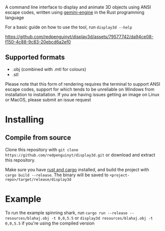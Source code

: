 A command line interface to display and animate 3D objects using ANSI escape codes, written using [gemini-engine](https://crates.io/crates/gemini-engine) in the Rust programming language

For a basic guide on how to use the tool, run `display3d --help`

https://github.com/redpenguinyt/display3d/assets/79577742/da94ce08-f150-4c88-9c83-20ebcd6a2ef0

## Supported formats
- .obj (combined with .mtl for colours)
- .stl

Please note that this form of rendering requires the terminal to support ANSI escape codes, support for which tends to be unreliable on Windows from installation to installation. If you are having issues getting an image on Linux or MacOS, please submit an issue request

# Installing

## Compile from source
Clone this repository with `git clone https://github.com/redpenguinyt/display3d.git` or download and extract this repository.

Make sure you have [rust and cargo](https://www.rust-lang.org/tools/install) installed, and build the project with `cargo build --release`. The binary will be saved to `<project-repo>/target/release/display3d`

# Example
To run the example spinning shark, run `cargo run --release -- resources/blahaj.obj -t 0,0,5.5` or `display3d resources/blahaj.obj -t 0,0,5.5` if you're using the compiled version
